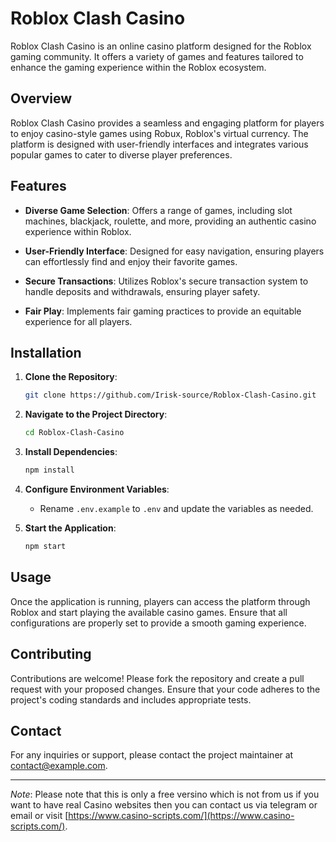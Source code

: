 # Roblox Clash Casino

Roblox Clash Casino is an online casino platform designed for the Roblox gaming community. It offers a variety of games and features tailored to enhance the gaming experience within the Roblox ecosystem.

## Overview

Roblox Clash Casino provides a seamless and engaging platform for players to enjoy casino-style games using Robux, Roblox's virtual currency. The platform is designed with user-friendly interfaces and integrates various popular games to cater to diverse player preferences.

## Features

- **Diverse Game Selection**: Offers a range of games, including slot machines, blackjack, roulette, and more, providing an authentic casino experience within Roblox.

- **User-Friendly Interface**: Designed for easy navigation, ensuring players can effortlessly find and enjoy their favorite games.

- **Secure Transactions**: Utilizes Roblox's secure transaction system to handle deposits and withdrawals, ensuring player safety.

- **Fair Play**: Implements fair gaming practices to provide an equitable experience for all players.

## Installation

1. **Clone the Repository**:
   ```bash
   git clone https://github.com/Irisk-source/Roblox-Clash-Casino.git
   ```

2. **Navigate to the Project Directory**:
   ```bash
   cd Roblox-Clash-Casino
   ```

3. **Install Dependencies**:
   ```bash
   npm install
   ```

4. **Configure Environment Variables**:
   - Rename `.env.example` to `.env` and update the variables as needed.

5. **Start the Application**:
   ```bash
   npm start
   ```

## Usage

Once the application is running, players can access the platform through Roblox and start playing the available casino games. Ensure that all configurations are properly set to provide a smooth gaming experience.

## Contributing

Contributions are welcome! Please fork the repository and create a pull request with your proposed changes. Ensure that your code adheres to the project's coding standards and includes appropriate tests.


## Contact

For any inquiries or support, please contact the project maintainer at [contact@example.com](mailto:contact@example.com).

---

*Note*: Please note that this is only a free versino which is not from us if you want to have real Casino websites then you can contact us via telegram or email or visit [https://www.casino-scripts.com/](https://www.casino-scripts.com/).

 
